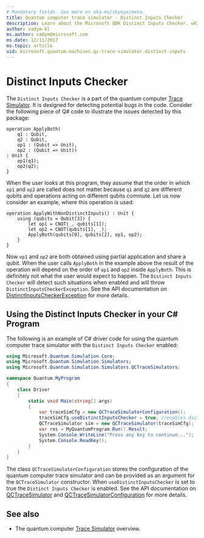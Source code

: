 ```yaml
---
# Mandatory fields. See more on aka.ms/skyeye/meta.
title: Quantum computer trace simulator - Distinct Inputs Checker
description: Learn about the Microsoft QDK Distinct Inputs Checker, which checks your Q# code for potential conflicts with shared qubits.
author: vadym-kl
ms.author: vadym@microsoft.com
ms.date: 12/11/2017
ms.topic: article
uid: microsoft.quantum.machines.qc-trace-simulator.distinct-inputs
---
```


# Distinct Inputs Checker

The `Distinct Inputs Checker` is a part of the quantum computer [Trace
Simulator](xref:microsoft.quantum.machines.qc-trace-simulator.intro). It is designed for detecting
potential bugs in the code. Consider the following piece of Q# code to
illustrate the issues detected by this package:

```qsharp
operation ApplyBoth(
    q1 : Qubit,
    q2 : Qubit,
    op1 : (Qubit => Unit),
    op2 : (Qubit => Unit))
: Unit {
    op1(q1);
    op2(q2);
}
```

When the user looks at this program, they assume that the order in which `op1`
and `op2` are called does not matter because `q1` and `q2` are different qubits
and operations acting on different qubits commute. Let us now consider an
example, where this operation is used:

```qsharp
operation ApplyWithNonDistinctInputs() : Unit {
    using (qubits = Qubit[3]) {
        let op1 = CNOT(_, qubits[1]);
        let op2 = CNOT(qubits[1], _);
        ApplyBoth(qubits[0], qubits[2], op1, op2);
    }
}
```

Now `op1` and `op2` are both obtained using partial application and share a
qubit. When the user calls `ApplyBoth` in the example above the result of the operation
will depend on the order of `op1` and `op2` inside `ApplyBoth`. This is definitely
not what the user would expect to happen. The `Distinct Inputs Checker` will detect
such situations when enabled and will throw `DistinctInputsCheckerException`. See the API documentation on [DistinctInputsCheckerException](https://docs.microsoft.com/dotnet/api/Microsoft.Quantum.Simulation.Simulators.QCTraceSimulators.DistinctInputsCheckerException) for more details.

## Using the Distinct Inputs Checker in your C# Program

The following is an example of C# driver code for using the quantum computer trace
simulator with the `Distinct Inputs Checker` enabled:

```csharp
using Microsoft.Quantum.Simulation.Core;
using Microsoft.Quantum.Simulation.Simulators;
using Microsoft.Quantum.Simulation.Simulators.QCTraceSimulators;

namespace Quantum.MyProgram
{
    class Driver
    {
        static void Main(string[] args)
        {
            var traceSimCfg = new QCTraceSimulatorConfiguration();
            traceSimCfg.useDistinctInputsChecker = true; //enables distinct inputs checker
            QCTraceSimulator sim = new QCTraceSimulator(traceSimCfg);
            var res = MyQuantumProgram.Run().Result;
            System.Console.WriteLine("Press any key to continue...");
            System.Console.ReadKey();
        }
    }
}
```

The class `QCTraceSimulatorConfiguration` stores the configuration of the quantum
computer trace simulator and can be provided as an argument for the
`QCTraceSimulator` constructor. When `useDistinctInputsChecker` is set to true
the `Distinct Inputs Checker` is enabled. See the API documentation on [QCTraceSimulator](https://docs.microsoft.com/dotnet/api/Microsoft.Quantum.Simulation.Simulators.QCTraceSimulators.QCTraceSimulator) and [QCTraceSimulatorConfiguration](https://docs.microsoft.com/dotnet/api/Microsoft.Quantum.Simulation.Simulators.QCTraceSimulators.QCTraceSimulatorConfiguration?) for more details.

## See also

- The quantum computer [Trace Simulator](xref:microsoft.quantum.machines.qc-trace-simulator.intro) overview.
